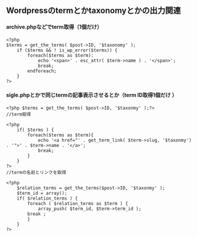 ## Wordpressのtermとかtaxonomyとかの出力関連

#### archive.phpなどでterm取得（1個だけ）
```
<?php
$terms = get_the_terms( $post->ID, '$taxonomy' );
	if ($terms && ! is_wp_error($terms)) {
		foreach($terms as $term):
			echo '<span>' . esc_attr( $term->name ) . '</span>';
			break;
		endforeach;
	}
?>
```

#### sigle.phpとかで同じtermの記事表示させるとか（term ID取得1個だけ ）
```
<?php $terms = get_the_terms( $post->ID, '$taxonmy' );?>
//term取得

<?php
	if( $terms ) {
		foreach($terms as $term){
			echo '<a href="' . get_term_link( $term->slug, '$taxonmy') . '">' . $term->name . '</a>';
			break;
		}
	}
?>
//termの名前とリンクを取得

<?php
	$relation_terms = get_the_terms($post->ID, '$taxonmy' );
	$term_id = array();
	if( $relation_terms ) {
		foreach ( $relation_terms as $term ) {
			array_push( $term_id, $term->term_id );
		break ;
		}
	}
?>
```
